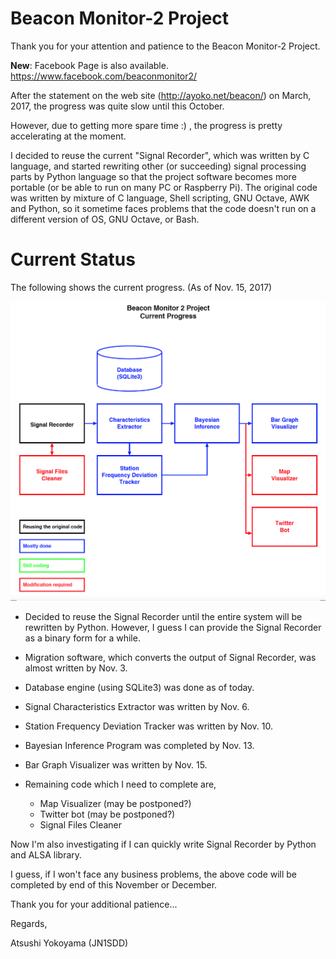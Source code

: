 # Beacon Monitor-2 Project

Thank you for your attention and patience to the Beacon Monitor-2 Project.

**New**: Facebook Page is also available.  https://www.facebook.com/beaconmonitor2/

After the statement on the web site (http://ayoko.net/beacon/) on
March, 2017, the progress was quite slow until this October.

However, due to getting more spare time :) , the progress is pretty
accelerating at the moment.

I decided to reuse the current "Signal Recorder", which was written by
C language, and started rewriting other (or succeeding) signal
processing parts by Python language so that the project software
becomes more portable (or be able to run on many PC or Raspberry Pi).
The original code was written by mixture of C language, Shell
scripting, GNU Octave, AWK and Python, so it sometime faces problems
that the code doesn't run on a different version of OS, GNU Octave, or
Bash.

# Current Status

The following shows the current progress.  (As of Nov. 15, 2017)

![Current Progress Diagram](./doc/diagram.png)

- Decided to reuse the Signal Recorder until the entire system will be
  rewritten by Python.  However, I guess I can provide the Signal
  Recorder as a binary form for a while.

- Migration software, which converts the output of Signal Recorder,
  was almost written by Nov. 3.

- Database engine (using SQLite3) was done as of today.

- Signal Characteristics Extractor was written by Nov. 6.

- Station Frequency Deviation Tracker was written by Nov. 10.

- Bayesian Inference Program was completed by Nov. 13.

- Bar Graph Visualizer was written by Nov. 15.

- Remaining code which I need to complete are,

	- Map Visualizer (may be postponed?)
	- Twitter bot (may be postponed?)
	- Signal Files Cleaner

Now I'm also investigating if I can quickly write Signal Recorder by
Python and ALSA library.

I guess, if I won't face any business problems, the above code will be
completed by end of this November or December.

Thank you for your additional patience...

Regards,

Atsushi Yokoyama (JN1SDD)

